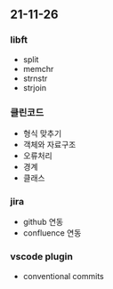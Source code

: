 ## 21-11-26
### libft
- split
- memchr
- strnstr
- strjoin

### 클린코드
- 형식 맞추기
- 객체와 자료구조
- 오류처리
- 경계
- 클래스

### jira
- github 연동
- confluence 연동

### vscode plugin
- conventional commits